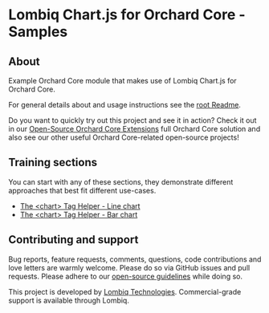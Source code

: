# Lombiq Chart.js for Orchard Core - Samples

## About

Example Orchard Core module that makes use of Lombiq Chart.js for Orchard Core.

For general details about and usage instructions see the [root Readme](../Readme.md).

Do you want to quickly try out this project and see it in action? Check it out in our [Open-Source Orchard Core Extensions](https://github.com/Lombiq/Open-Source-Orchard-Core-Extensions) full Orchard Core solution and also see our other useful Orchard Core-related open-source projects!

## Training sections

You can start with any of these sections, they demonstrate different approaches that best fit different use-cases.

- [The \<chart> Tag Helper - Line chart](../Lombiq.ChartJs.Samples/Views/Sample/History.cshtml)
- [The \<chart> Tag Helper - Bar chart](../Lombiq.ChartJs.Samples/Views/Sample/Balance.cshtml)

## Contributing and support

Bug reports, feature requests, comments, questions, code contributions and love letters are warmly welcome. Please do so via GitHub issues and pull requests. Please adhere to our [open-source guidelines](https://lombiq.com/open-source-guidelines) while doing so.

This project is developed by [Lombiq Technologies](https://lombiq.com/). Commercial-grade support is available through Lombiq.
